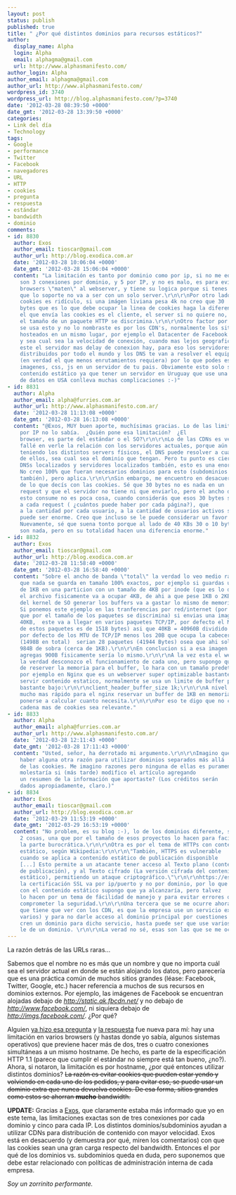 ```yaml
---
layout: post
status: publish
published: true
title: " ¿Por qué distintos dominios para recursos estáticos?"
author:
  display_name: Alpha
  login: Alpha
  email: alphagma@gmail.com
  url: http://www.alphasmanifesto.com/
author_login: Alpha
author_email: alphagma@gmail.com
author_url: http://www.alphasmanifesto.com/
wordpress_id: 3740
wordpress_url: http://blog.alphasmanifesto.com/?p=3740
date: '2012-03-28 08:39:50 +0000'
date_gmt: '2012-03-28 13:39:50 +0000'
categories:
- Link del día
- Technology
tags:
- Google
- performance
- Twitter
- Facebook
- navegadores
- URL
- HTTP
- cookies
- pregunta
- respuesta
- estándar
- bandwidth
- dominio
comments:
- id: 8830
  author: Exos
  author_email: tioscar@gmail.com
  author_url: http://blog.exodica.com.ar
  date: '2012-03-28 10:06:04 +0000'
  date_gmt: '2012-03-28 15:06:04 +0000'
  content: "La limitación es tanto por dominio como por ip, si no me equivoco
    son 3 conexiones por dominio, y 5 por IP, y no es malo, es para evitar que los
    browsers \"maten\" al webserver, y tiene su logica porque si tenes una infraestructura
    que lo soporte no va a ser con un solo server.\r\n\r\nPor otro lado lo de las
    cookies es ridículo, si una imágen liviana pesa 4k no creo que 30
    bytes que es lo que debe ocupar la linea de cookies haga la diferencia, de hecho
    el que envía las cookies es el cliente, el server si no quiere no, y por
    el tamaño de un paquete HTTP se discrimina.\r\n\r\nOtro factor por lo que
    se usa esto y no lo nombraste es por los CDN's, normalmente los sitios se encuentran
    hosteados en un mismo lugar, por ejemplo el Datacenter de Facebook queda en USA
    y sea cual sea la velocidad de conexión, cuando mas lejos geograficamente
    este el servidor mas delay de conexion hay, para eso los servidores CDN estan
    distribuidos por todo el mundo y los DNS te van a resolver el equipo mas cercano
    (en verdad el que menos enrutamientos requiera) por lo que podes estar consutando
    imagenes, css, js en un servidor de tu pais. Obviamente esto solo se usa para
    contenido estático ya que tener un servidor en Uruguay que use una base
    de datos en USA conlleva muchas complicaciones :-)"
- id: 8831
  author: Alpha
  author_email: alpha@furries.com.ar
  author_url: http://www.alphasmanifesto.com.ar/
  date: '2012-03-28 11:13:08 +0000'
  date_gmt: '2012-03-28 16:13:08 +0000'
  content: "@Exos, MUY buen aporte, muchísimas gracias. Lo de las limitaciones
    por IP no lo sabía.  ¿Quién pone esa limitación?  ¿El
    browser, es parte del estándar o el SO?\r\n\r\nLo de las CDNs es verdad,
    fallé en verle la relación con los servidores actuales, porque aún
    teniendo los distintos servers físicos, el DNS puede resolver a cualquiera
    de ellos, sea cual sea el dominio que tengan. Pero tu punto es cierto: teniendo
    DNSs localizados y servidores localizados también, esto es una enorme ganancia.
    No creo 100% que fueran necesarios dominios para esto (subdominios servían
    también), pero aplica.\r\n\r\nSin embargo, me encuentro en desacuerdo respecto
    de lo que decís con las cookies. Sé que 30 bytes no es nada en un
    request y que el servidor no tiene ni que enviarlo, pero el ancho de banda que
    esto consume no es poca cosa, cuando considerás que esos 30 bytes se suman
    a cada request ( ¿cuántos puede haber por cada página?), que
    a la cantidad por cada usuario, a la cantidad de usuarios activos simultáneos
    puede ser enorme. Creo que incluso se le puede considerar un favor a los ISPs.
    Nuevamente, sé que suena tonto porque al lado de 40 KBs 30 o 10 bytes no
    son nada, pero en su totalidad hacen una diferencia enorme."
- id: 8832
  author: Exos
  author_email: tioscar@gmail.com
  author_url: http://blog.exodica.com.ar
  date: '2012-03-28 11:58:40 +0000'
  date_gmt: '2012-03-28 16:58:40 +0000'
  content: "Sobre el ancho de banda \"total\" la verdad lo veo medio ralativo, ya
    que nada se guarda en tamaño 100% exactos, por ejemplo si guardas un archivo
    de 1KB en una particion con un tamaño de 4KB por inode (que es lo default)
    el archivo fisicamente va a ocupar 4KB, de ahi a que pese 1KB o 2KB a la hora
    del kernel de SO generar los buffers va a gastar lo mismo de memoria/transferencia.
    Si ponemos este ejemplo en las tranferencias por red/internet (por eso te comente
    que por el tamaño de los paquetes se discrimina) si envias una imagen de
    40KB,  este va a llegar en varios paquetes TCP/IP, por defecto el MTU (tamaño
    de estos paquetes es de 1518 bytes) asi que 40KB = 40960B dividido el tamaño
    por defecto de los MTU de TCP/IP menos los 20B que ocupa la cabecera del paquete
    (1498B en total)  serian 28 paquetes (41944 Bytes) osea que ahi solo ya tenes
    984B de sobra (cerca de 1KB).\r\n\r\nEn conclucion si a esa imagen de 40KB le
    agregas 900B fisicamente sería lo mismo.\r\n\r\nA la vez esta el webserver,
    la verdad desconozco el funcionamiento de cada uno, pero supongo que a la hora
    de reserver la memoria para el buffer, lo hara con un tamaño predeterminado,
    por ejemplo en Nginx que es un webserver super optimizable bastante usado para
    servir contenido estatico, normalmente se usa un limite de buffer para el header
    bastante bajo:\r\n\r\nclient_header_buffer_size 1k;\r\n\r\nA nivel proceso es
    mucho mas rápido para el nginx reservar un buffer de 1KB en memoria que
    ponerse a calcular cuanto necesita.\r\n\r\nPor eso te digo que no creo que una
    cadena mas de cookies sea relevante."
- id: 8833
  author: Alpha
  author_email: alpha@furries.com.ar
  author_url: http://www.alphasmanifesto.com.ar/
  date: '2012-03-28 12:11:43 +0000'
  date_gmt: '2012-03-28 17:11:43 +0000'
  content: "Usted, señor, ha derrotado mi argumento.\r\n\r\nImagino que debe
    haber alguna otra razón para utilizar dominios separados más allá
    de las cookies. Me imagino razones pero ninguna de ellas es puramente técnica.\r\n\r\n ¿Te
    molestaría si (más tarde) modifico el artículo agregando
    un resumen de la información que aportaste? (Los créditos serán
    dados apropiadamente, claro.)"
- id: 8834
  author: Exos
  author_email: tioscar@gmail.com
  author_url: http://blog.exodica.com.ar
  date: '2012-03-29 11:53:19 +0000'
  date_gmt: '2012-03-29 16:53:19 +0000'
  content: "No problem, es su blog :-), lo de los dominios diferente, se me ocurren
    2 cosas, una que por el tamaño de esos proyectos lo hacen para facilitar
    la parte burocrática.\r\n\r\nOtra es por el tema de HTTPs con contenido
    estático, según Wikipedia:\r\n\r\n\"También, HTTPS es vulnerable
    cuando se aplica a contenido estático de publicación disponible
    [...] Esto permite a un atacante tener acceso al Texto plano (contenido estático
    de publicación), y al Texto cifrado (La versión cifrada del contenido
    estático), permitiendo un ataque criptográfico.\"\r\n\r\nhttps://es.wikipedia.org/wiki/Hypertext_Transfer_Protocol_Secure#Limitaciones\r\n\r\nAunque
    la certificación SSL va por ip/puerto y no por dominio, por lo que un subdominio
    con el contenido estático supongo que ya alcanzaría, pero talvez
    lo hacen por un tema de fácilidad de manejo y para evitar errores que puedan
    comprometer la seguridad.\r\n\r\nUna tercera que se me ocurre ahora al vuelo,
    que tiene que ver con los CDN, es que la empresa use un servicio externo (hay
    varios) y para no darle acceso al dominio principal por cuestiones de seguridad,
    cren un dominio para dicho servicio, hasta puede ser que use varios y a cada uno
    le de un dominio. \r\n\r\nLa verad no sé, esas son las que se me ocurren."
---
```

La razón detrás de las URLs raras...


Sabemos que el nombre no es más que un nombre y que no importa cuál sea el servidor actual en donde se están alojando los datos, pero parecería que es una práctica común de muchos sitios grandes (léase: Facebook, Twitter, Google, etc.) hacer referencia a muchos de sus recursos en dominios externos. Por ejemplo, las imágenes de Facebook se encuentran alojadas debajo de _http://static.ak.fbcdn.net/_ y no debajo de _http://www.facebook.com/_, ni siquiera debajo de _http://imgs.facebook.com/_.  ¿Por qué?

Alguien [ya hizo esa pregunta](http://webmasters.stackexchange.com/questions/26753/why-do-big-sites-host-their-images-css-on-external-domains) y [la respuesta](http://webmasters.stackexchange.com/a/26757/9403) fue nueva para mí: hay una limitación en varios browsers (y hastas donde yo sabía, algunos sistemas operativos) que previene hacer más de dos, tres o cuatro conexiones simultáneas a un mismo hostname. De hecho, es parte de la especificación HTTP 1.1 (parece que cumplir el estándar no siempre está tan bueno,  ¿no?). Ahora, si notaron, la limitación es por hostname,  ¿por qué entonces utilizar distintos dominios? <del>La razón es evitar cookies que pueden estar yendo y volviendo en cada uno de los pedidos, y para evitar eso, se puede usar un dominio extra que nunca devuelva cookies. De esa forma, sitios grandes como estos se ahorran **mucho** bandwidth.</del>

**UPDATE:** Gracias a [Exos](http://blog.exodica.com.ar/), que claramente estaba más informado que yo en este tema, las limitaciones exactas son de tres conexiones por cada dominio y cinco para cada IP. Los distintos dominios/subdominios ayudan a utilizar CDNs para distribución de contenido con mayor velocidad. Exos está en desacuerdo (y demuestra por qué, miren los comentarios) con que las cookies sean una gran carga respecto del bandwidth. Entonces el por qué de los dominios vs. subdominios queda en duda, pero suponemos que debe estar relacionado con políticas de administración interna de cada empresa.

_Soy un zorrinito performante._
